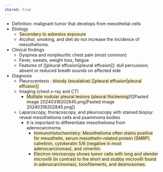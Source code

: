 ```yaml
---
shared: true
---
```

- Definition: malignant tumor that develops from mesothelial cells
- Etiology
	- <span style="background:rgba(240, 200, 0, 0.2)">Secondary to asbestos exposure </span>
	- Alcohol, smoking, and diet do not increase the incidence of mesothelioma.
- Clinical findings
	- Dyspnea and nonpleuritic chest pain (most common)
	- Fever, sweats, weight loss, fatigue
	- Features of [[pleural effusion|pleural effusion]]: dull percussion; absent or reduced breath sounds on affected side
- Diagnosis 
	- Pleurocentesis : <span style="background:rgba(240, 200, 0, 0.2)">bloody (exudative) [[pleural effusion|pleural effusion]]</span>
	- Imaging (chest x-ray and CT) 
		- <span style="background:rgba(240, 200, 0, 0.2)">Multiple nodular pleural lesions (pleural thickening)</span>![[Pasted image 20240318202845.png|Pasted image 20240318202845.png]]
	- Laparoscopy, thoracoscopy, and pleuroscopy with stained biopsy:  reveal mesothelioma cells and psammoma bodies
		- It is important to differentiate mesothelioma from adenocarcinoma. 
			- <span style="background:rgba(240, 200, 0, 0.2)">Immunohistochemistry: Mesothelioma often stains positive for mesothelin, serum mesothelin-related protein (SMRP), calretinin, cytokeratin 5/6 (negative in most adenocarcinomas), and vimentin. </span>
			- <span style="background:rgba(240, 200, 0, 0.2)">Electron microscopy shows tumor cells with long and slender microvilli (in contrast to the short and stubby microvilli found in adenocarcinomas), tonofilaments, and desmosomes.</span>